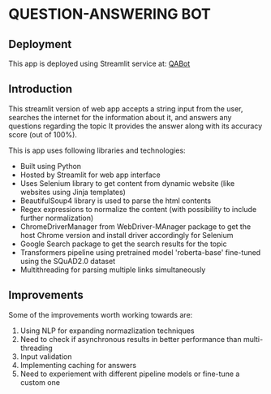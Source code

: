 # QUESTION-ANSWERING BOT

## Deployment

This app is deployed using Streamlit service at: [QABot](https://)

## Introduction

This streamlit version of web app accepts a string input from the user, searches the internet for the information about it, and answers any questions regarding the topic
It provides the answer along with its accuracy score (out of 100%).

This is app uses following libraries and technologies:

- Built using Python
- Hosted by Streamlit for web app interface
- Uses Selenium library to get content from dynamic website (like websites using Jinja templates)
- BeautifulSoup4 library is used to parse the html contents
- Regex expressions to normalize the content (with possibility to include further normalization)
- ChromeDriverManager from WebDriver-MAnager package to get the host Chrome version and install driver accordingly for Selenium
- Google Search package to get the search results for the topic
- Transformers pipeline using pretrained model 'roberta-base' fine-tuned using the SQuAD2.0 dataset
- Multithreading for parsing multiple links simultaneously

## Improvements

Some of the improvements worth working towards are:

1. Using NLP for expanding normazlization techniques
2. Need to check if asynchronous results in better performance than multi-threading
3. Input validation
4. Implementing caching for answers
5. Need to experiement with different pipeline models or fine-tune a custom one